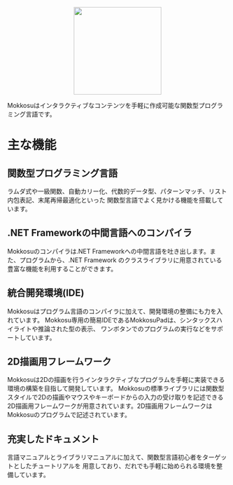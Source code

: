 <p align="center">
<img width="200" height="200" src="https://raw.githubusercontent.com/lambdataro/Mokkosu/master/Logo/mokkosu.png"/>
</p>

Mokkosuはインタラクティブなコンテンツを手軽に作成可能な関数型プログラミング言語です。

# 主な機能
## 関数型プログラミング言語
ラムダ式や一級関数、自動カリー化、代数的データ型、パターンマッチ、リスト内包表記、末尾再帰最適化といった
関数型言語でよく見かける機能を搭載しています。

## .NET Frameworkの中間言語へのコンパイラ
Mokkosuのコンパイラは.NET Frameworkへの中間言語を吐き出します。また、プログラムから、.NET Framework
のクラスライブラリに用意されている豊富な機能を利用することができます。

## 統合開発環境(IDE)
Mokkosuはプログラム言語のコンパイラに加えて、開発環境の整備にも力を入れています。
Mokkosu専用の簡易IDEであるMokkosuPadは、シンタックスハイライトや推論された型の表示、
ワンボタンでのプログラムの実行などをサポートしています。

## 2D描画用フレームワーク
Mokkosuは2Dの描画を行うインタラクティブなプログラムを手軽に実装できる環境の構築を目指して開発しています。
Mokkosuの標準ライブラリには関数型スタイルで2Dの描画やマウスやキーボードからの入力の受け取りを記述できる
2D描画用フレームワークが用意されています。2D描画用フレームワークはMokkosuのプログラムで記述されています。

## 充実したドキュメント
言語マニュアルとライブラリマニュアルに加えて、関数型言語初心者をターゲットとしたチュートリアルを
用意しており、だれでも手軽に始められる環境を整備しています。
